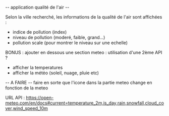 -- application qualité de l'air --

Selon la ville recherché, les informations de la qualité de l'air sont affichées :

- indice de pollution (index)
- niveau de pollution (moderé, faible, grand...)
- pollution scale (pour montrer le niveau sur une echelle)

BONUS :
ajouter en dessous une section meteo : utilisation d'une 2ème API ?

- afficher la temperatures
- afficher la météo (soleil, nuage, pluie etc)

-- A FAIRE --
faire en sorte que l'icone dans la partie meteo change en fonction de la meteo

URL API :
https://open-meteo.com/en/docs#current=temperature_2m,is_day,rain,snowfall,cloud_cover,wind_speed_10m
